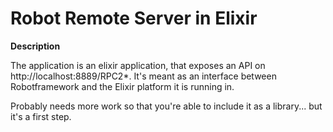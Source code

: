 # Robot Remote Server in Elixir

**Description**

The application is an elixir application, that exposes an API on http://localhost:8889/RPC2*.
It's meant as an interface between Robotframework and the Elixir platform it is running in.

Probably needs more work so that you're able to include it as a library... but it's a first step.
